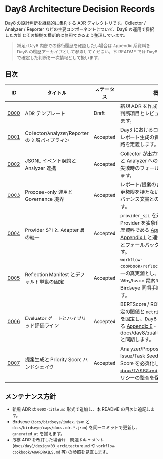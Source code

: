 # Day8 Architecture Decision Records

Day8 の設計判断を継続的に集約する ADR ディレクトリです。Collector / Analyzer / Reporter などの主要コンポーネントについて、Day8 の運用で採択した方針とその根拠を横断的に参照できるよう整理しています。

> 補足: Day8 内部での移行履歴を確認したい場合は Appendix 系資料を Day8 の履歴アーカイブとして参照してください。本 README では Day8 で確定した判断を一次情報として扱います。

## 目次

| ID | タイトル | ステータス | 概要 |
| --- | --- | --- | --- |
| [0000](0000-template.md) | ADR テンプレート | Draft | 新規 ADR を作成する際の雛形。判断項目とレビュー手順を統一します。 |
| [0001](0001-collector-analyzer-reporter-pipeline.md) | Collector/Analyzer/Reporter の 3 層パイプライン | Accepted | Day8 におけるログ収集→解析→レポート生成の責務分離と依存経路を定義します。 |
| [0002](0002-jsonl-event-contract.md) | JSONL イベント契約と Analyzer 連携 | Accepted | Collector が出力する JSONL 形式と Analyzer への受け渡し契約、失敗時のフォールバックを規定します。 |
| [0003](0003-propose-only-governance.md) | Propose-only 運用と Governance 境界 | Accepted | レポート/提案の自動化が Git の変更権限を持たない運用制約と、ガバナンス文書との連携を定義します。 |
| [0004](0004-provider-interface.md) | Provider SPI と Adapter 層の統一 | Accepted | `provider_spi` を通じて外部 Provider を抽象化し、Day8 の履歴資料である [Appendix F](../addenda/F_Provider_Matrix.md) / [Appendix L](../addenda/L_Config_Reference.md) と連携して資格情報とフォールバック順序を固定します。 |
| [0005](0005-reflection-manifest.md) | Reflection Manifest とデフォルト挙動の固定 | Accepted | `workflow-cookbook/reflection.yaml` を単一の真実源とし、Why-Why/Issue 提案の既定値と Birdseye 同期手順を明文化します。 |
| [0006](0006-evaluator-gates.md) | Evaluator ゲートとハイブリッド評価ライン | Accepted | BERTScore / ROUGE / ルール判定の閾値と `metrics.json` の構造を固定し、Day8 の履歴資料である [Appendix E](../addenda/E_Evaluator_Details.md)・[docs/day8/quality/06_quality.md](../day8/quality/06_quality.md) と同期します。 |
| [0007](0007-proposal-priority-handshake.md) | 提案生成と Priority Score ハンドシェイク | Accepted | Analyzer/Proposer が生成する Issue/Task Seed に Priority Score を必須化し、[docs/TASKS.md](../TASKS.md) とガバナンスポリシーの整合を保証します。 |

## メンテナンス方針

- 新規 ADR は `000X-title.md` 形式で追加し、本 README の目次に追記します。
- Birdseye (`docs/birdseye/index.json` と `docs/birdseye/caps/docs.adr.*.json`) を同一コミットで更新し、`generated_at` を揃えます。
- 既存 ADR を改訂した場合は、関連ドキュメント (`docs/day8/design/03_architecture.md` や `workflow-cookbook/GUARDRAILS.md` 等) の参照を見直します。
